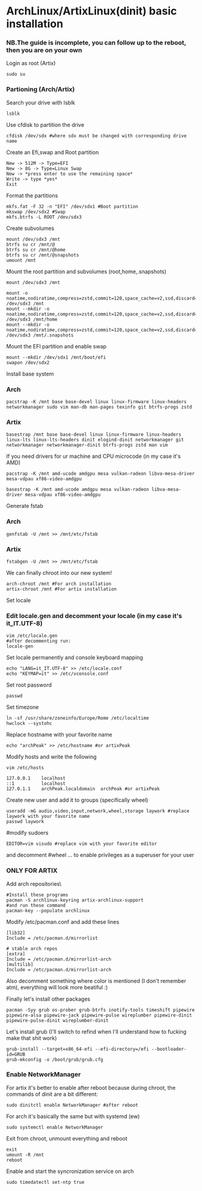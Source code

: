 # ArchLinux/ArtixLinux(dinit) basic installation
### NB.The guide is incomplete, you can follow up to the reboot, then you are on your own
Login as root (Artix) 
```
sudo su
```

### Partioning (Arch/Artix)
Search your drive with lsblk
```
lsblk
```
Use cfdisk to partition the drive
```
cfdisk /dev/sdx #where sdx must be changed with corresponding drive name
```
Create an Efi,swap and Root partition
```
New -> 512M -> Type=EFI 
New -> 8G -> Type=Linux Swap
New -> *press enter to use the remaining space* 
Write -> type *yes*
Exit
```
Format the partitions
```
mkfs.fat -F 32 -n "EFI" /dev/sdx1 #Boot partition
mkswap /dev/sdx2 #Swap 
mkfs.btrfs -L ROOT /dev/sdx3
```
Create subvolumes
```
mount /dev/sdx3 /mnt
btrfs su cr /mnt/@
btrfs su cr /mnt/@home
btrfs su cr /mnt/@snapshots
umount /mnt
```
Mount the root partition and subvolumes (root,home,.snapshots)
```
mount /dev/sdx3 /mnt

mount -o noatime,nodiratime,compress=zstd,commit=120,space_cache=v2,ssd,discard=async,autodefrag,subvol=@ /dev/sdx3 /mnt
mount --mkdir -o noatime,nodiratime,compress=zstd,commit=120,space_cache=v2,ssd,discard=async,autodefrag,subvol=@home /dev/sdx3 /mnt/home
mount --mkdir -o noatime,nodiratime,compress=zstd,commit=120,space_cache=v2,ssd,discard=async,autodefrag,subvol=@snapshots /dev/sdx3 /mnt/.snapshots
```
Mount the EFI partition and enable swap
```
mount --mkdir /dev/sdx1 /mnt/boot/efi
swapon /dev/sdx2
```
Install base system
### Arch
```
pacstrap -K /mnt base base-devel linux linux-firmware linux-headers networkmanager sudo vim man-db man-pages texinfo git btrfs-progs zstd
```
### Artix
```
basestrap /mnt base base-devel linux linux-firmware linux-headers linux-lts linux-lts-headers dinit elogind-dinit networkmanager git networkmanager networkmanager-dinit btrfs-progs zstd man vim 
```
If you need drivers for ur machine and CPU microcode (in my case it's AMD)
```
pacstrap -K /mnt amd-ucode amdgpu mesa vulkan-radeon libva-mesa-driver mesa-vdpau xf86-video-amdgpu
```
```
basestrap -K /mnt amd-ucode amdgpu mesa vulkan-radeon libva-mesa-driver mesa-vdpau xf86-video-amdgpu
```
Generate fstab
### Arch
```
genfstab -U /mnt >> /mnt/etc/fstab
```
### Artix
```
fstabgen -U /mnt >> /mnt/etc/fstab
```
We can finally chroot into our new system!
```
arch-chroot /mnt #For arch installation
artix-chroot /mnt #For artix installation
```
Set locale
### Edit locale.gen and decomment your locale (in my case it's it_IT.UTF-8)
```
vim /etc/locale.gen
#after decommenting run:
locale-gen
```
Set locale permanently and console keyboard mapping
```
echo "LANG=it_IT.UTF-8" >> /etc/locale.conf
echo "KEYMAP=it" >> /etc/vconsole.conf
```
Set root password
```
passwd
```
Set timezone
```
ln -sf /usr/share/zoneinfo/Europe/Rome /etc/localtime
hwclock --systohc
```
Replace hostname with your favorite name
```
echo "archPeak" >> /etc/hostname #or artixPeak
```
Modify hosts and write the following
```
vim /etc/hosts

127.0.0.1    localhost
::1          localhost
127.0.1.1    archPeak.localdomain  archPeak #or artixPeak
```
Create new user and add it to groups (specifically wheel)
```
useradd -mG audio,video,input,network,wheel,storage laywork #replace laywork with your favorite name
passwd laywork
```
#modify sudoers
```
EDITOR=vim visudo #replace vim with your favorite editor
```
and decomment #wheel ...
to enable privileges as a superuser for your user
### ONLY FOR ARTIX
Add arch repositories\
```
#Install these programs
pacman -S archlinux-keyring artix-archlinux-support
#and run these command
pacman-key --populate archlinux
```
Modify /etc/pacman.conf and add these lines
```
[lib32]
Include = /etc/pacman.d/mirrorlist

# stable arch repos
[extra]
Include = /etc/pacman.d/mirrorlist-arch
[multilib]
Include = /etc/pacman.d/mirrorlist-arch
```
Also decomment something where color is mentioned (I don't remember atm), everything will look more beatiful :)

Finally let's install other packages
```
pacman -Syy grub os-prober grub-btrfs inotify-tools timeshift pipewire pipewire-alsa pipewire-jack pipewire-pulse wireplumber pipewire-dinit pipewire-pulse-dinit wireplumber-dinit
```
Let's install grub (I'll switch to refind when I'll understand how to fucking make that shit work)
```
grub-install --target=x86_64-efi --efi-directory=/efi --bootloader-id=GRUB
grub-mkconfig -o /boot/grub/grub.cfg
```
### Enable NetworkManager
For artix it's better to enable after reboot because during chroot, the commands of dinit are a bit different:
```
sudo dinitctl enable NetworkManager #after reboot
```
For arch it's basically the same but with systemd (ew)
```
sudo systemctl enable NetworkManager
```
Exit from chroot, unmount everything and reboot
```
exit
umount -R /mnt
reboot
```
Enable and start the syncronization service on arch
```
sudo timedatectl set-ntp true
```
